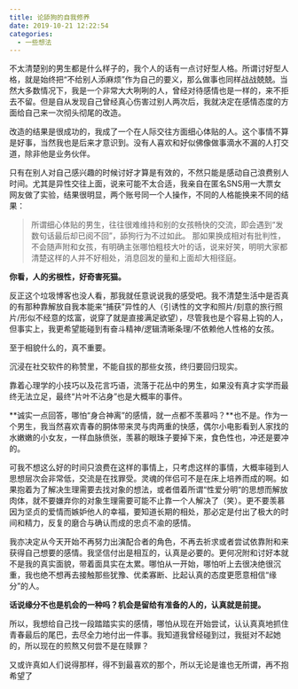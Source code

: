 ```yaml
---
title: 论舔狗的自我修养
date: 2019-10-21 12:22:54
categories:
  - 一些想法
---
```


不太清楚别的男生都是什么样子的，我个人的话有一点讨好型人格。所谓讨好型人格，就是始终把“不给别人添麻烦”作为自己的要义，那么做事也同样战战兢兢。当然大多数情况下，我是一个非常大大咧咧的人，曾经对待感情也是一样的，来不拒去不留。但是自从发现自己曾经真心伤害过别人两次后，我就决定在感情态度的方面给自己来一次彻头彻尾的改造。

改造的结果是很成功的，我成了一个在人际交往方面细心体贴的人。这个事情不算是好事，当然我也是后来才意识到。没有人喜欢和好似佛像做事滴水不漏的人打交道，除非他是业务伙伴。

只有在别人对自己感兴趣的时候讨好才算是有效的，不然只能是感动自己浪费别人时间。尤其是异性交往上面，说来可能不太合适，我亲自在匿名SNS用一大票女网友做了实验，结果很明显，两个账号同一个人操作，不同的人格能换来不同的结果： 

> ​	所谓细心体贴的男生，往往很难维持和别的女孩畅快的交流，即会遇到“发数句话最后却已阅不回”，舔狗行为不过如此。 那如果换成相对有批判性，不会随声附和女孩，有明确主张哪怕粗枝大叶的话，说来好笑，明明大家都清楚这样的人并不好相处，消息回发的量和上面却大相径庭。

**你看，人的劣根性，好奇害死猫。** 

反正这个垃圾博客也没人看，那我就任意说说我的感受吧。我不清楚生活中是否真的有那种靠解放自我本能来“捕获”异性的人（引诱性的文字和照片/刻意的旅行照片/形似不经意的炫富，说穿了就是直接满足欲望），尽管我也是个容易上钩的人，但事实上，我更希望能碰到有奋斗精神/逻辑清晰条理/不依赖他人性格的女孩。 

至于相貌什么的，真不重要。 

沉浸在社交软件的称赞里，不能自拔的那些女孩，终归要回归现实。

靠着心理学的小技巧以及花言巧语，流落于花丛中的男生，如果没有真才实学而最终无法立足，最终“片叶不沾身”也是大概率的事件。 

 

**诚实一点回答，哪怕“身合神离”的感情，就一点都不羡慕吗？**也不是。作为一个男生，我当然喜欢青春的胴体带来灵与肉两重的快感，偶尔小电影看到人家找的水嫩嫩的小女友，一样血脉偾张，羡慕的眼珠子要掉下来，食色性也，冲还是要冲的。

可我不想这么好的时间只浪费在这样的事情上，只考虑这样的事情，大概率碰到人思想层次会非常低，交流是在找罪受。灵魂的伴侣可不是在床上培养而成的啊。如果抱着为了解决生理需要去找对象的想法，或者借着所谓“性爱分明“的思想而解放肉体，就不要嫌弃你的对象生理需要可能不止靠一个人解决了（笑）。更不要羡慕因为坚贞的爱情而嫉妒他人的幸福，要知道长期的相处，那必定是付出了极大的时间和精力，反复的磨合与确认而成的忠贞不渝的感情。

我亦决定从今天开始不再努力出演配合者的角色，不再去祈求或者尝试依靠附和来获得自己想要的感情。我坚信付出是相互的，认真是必要的。更何况附和讨好本就不是我的真实面貌，带着面具实在太累。哪怕从一开始，哪怕听上去很决绝很沉重，我也绝不想再去接触那些犹豫、优柔寡断、比起认真的态度更愿意相信“缘分”的人。 



**话说缘分不也是机会的一种吗？机会是留给有准备的人的，认真就是前提。** 

 

所以，我想给自己找一段踏踏实实的感情，哪怕从现在开始尝试，认认真真地抓住青春最后的尾巴，去尽全力地付出一件事。我知道我曾经碰到过，我挺对不起她的，所以现在的煎熬又何尝不是在赎罪？

 

又或许真如人们说得那样，得不到最喜欢的那个，所以无论是谁也无所谓，再不抱希望了